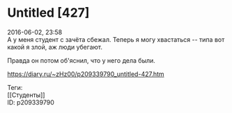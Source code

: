 Untitled [427]
===============

   
 2016-06-02, 23:58   
  А у меня студент с зачёта сбежал. Теперь я могу хвастаться -- типа вот какой я злой, аж люди убегают.   
   
 Правда он потом об'яснил, что у него дела были.   
    
 <https://diary.ru/~zHz00/p209339790_untitled-427.htm>   
   
 Теги:   
 [[Студенты]]   
 ID: p209339790